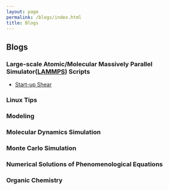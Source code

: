 ```yaml
---
layout: page
permalink: /blogs/index.html
title: Blogs
---
```


## Blogs

### **L**arge-scale **A**tomic/**M**olecular **M**assively **P**arallel **S**imulator([LAMMPS](https://www.lammps.org/)) Scripts

- [Start-up Shear](https://marwise.github.io/blogs/in_shear)


### Linux Tips


### Modeling


### Molecular Dynamics Simulation


### Monte Carlo Simulation


### Numerical Solutions of Phenomenological Equations


### Organic Chemistry


